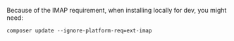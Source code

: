 

Because of the IMAP requirement, when installing locally for dev, you might need:

```
composer update --ignore-platform-req=ext-imap
```